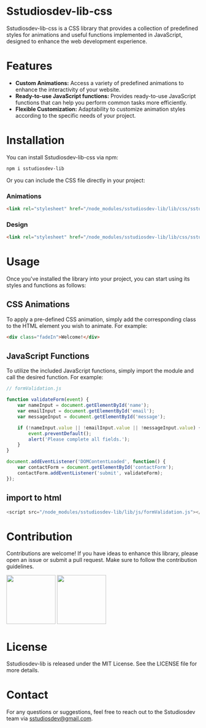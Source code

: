 # Sstudiosdev-lib-css
Sstudiosdev-lib-css is a CSS library that provides a collection of predefined styles for animations and useful functions implemented in JavaScript, designed to enhance the web development experience.

# Features
- **Custom Animations:** Access a variety of predefined animations to enhance the interactivity of your website.
- **Ready-to-use JavaScript functions:** Provides ready-to-use JavaScript functions that can help you perform common tasks more efficiently.
- **Flexible Customization:** Adaptability to customize animation styles according to the specific needs of your project.

# Installation
You can install Sstudiosdev-lib-css via npm:

```bash
npm i sstudiosdev-lib
```

Or you can include the CSS file directly in your project:

### Animations
```html
<link rel="stylesheet" href="/node_modules/sstudiosdev-lib/lib/css/sstudios-lib-animated.main.css">
```

### Design
```html
<link rel="stylesheet" href="/node_modules/sstudiosdev-lib/lib/css/sstudios-lib-style.main.css">
```

# Usage
Once you've installed the library into your project, you can start using its styles and functions as follows:

## CSS Animations
To apply a pre-defined CSS animation, simply add the corresponding class to the HTML element you wish to animate. For example:

```html
<div class="fadeIn">Welcome!</div>
```

## JavaScript Functions
To utilize the included JavaScript functions, simply import the module and call the desired function. For example:

```js
// formValidation.js

function validateForm(event) {
    var nameInput = document.getElementById('name');
    var emailInput = document.getElementById('email');
    var messageInput = document.getElementById('message');

    if (!nameInput.value || !emailInput.value || !messageInput.value) {
        event.preventDefault();
        alert('Please complete all fields.');
    }
}

document.addEventListener('DOMContentLoaded', function() {
    var contactForm = document.getElementById('contactForm');
    contactForm.addEventListener('submit', validateForm);
});
```

## import to html

```js
<script src="/node_modules/sstudiosdev-lib/lib/js/formValidation.js"></script>
```

# Contribution
Contributions are welcome! If you have ideas to enhance this library, please open an issue or submit a pull request. Make sure to follow the contribution guidelines.

  <a href="https://github.com/Sstudiosdev"><img src="https://avatars.githubusercontent.com/u/149289426?v=4" height="128" width="128" /></a>
    <a href="https://github.com/StaffV77"><img src="https://avatars.githubusercontent.com/u/107765373?v=4" height="128" width="128" /></a>

# License
Sstudiosdev-lib is released under the MIT License. See the LICENSE file for more details.

# Contact
For any questions or suggestions, feel free to reach out to the Sstudiosdev team via sstudiosdev@gmail.com.
